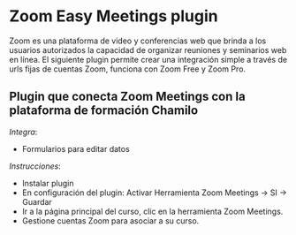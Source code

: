 ﻿Zoom Easy Meetings plugin
===

Zoom es una plataforma de video y conferencias web que brinda a los usuarios autorizados la capacidad de organizar reuniones y seminarios web en línea.
El siguiente plugin permite crear una integración simple a través de urls fijas de cuentas Zoom, funciona con Zoom Free
y Zoom Pro.

Plugin que conecta Zoom Meetings con la plataforma de formación Chamilo
---

*Integra*:

- Formularios para editar datos

*Instrucciones*:

- Instalar plugin
- En configuración del plugin: Activar Herramienta Zoom Meetings -> SI -> Guardar
- Ir a la página principal del curso, clic en la herramienta Zoom Meetings.
- Gestione cuentas Zoom para asociar a su curso.